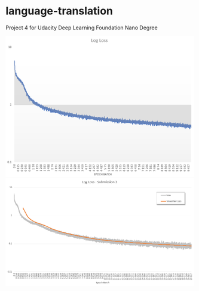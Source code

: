 # language-translation
Project 4 for Udacity Deep Learning Foundation Nano Degree

<img src="https://raw.githubusercontent.com/jg1141/language-translation/master/Capture.PNG">

<img src="https://raw.githubusercontent.com/jg1141/language-translation/master/Capture2.PNG">